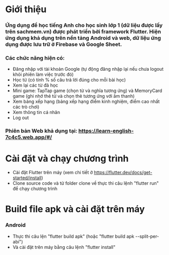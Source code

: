 # Giới thiệu
### Ứng dụng để học tiếng Anh cho học sinh lớp 1 (dữ liệu được lấy trên sachmem.vn) được phát triển bởi framework Flutter. Hiện ứng dụng khả dụng trên nền tảng Android và web, dữ liệu ứng dụng được lưu trữ ở Firebase và Google Sheet.
### Các chức năng hiện có:
+ Đăng nhập với tài khoản Google (tự động đăng nhập lại nếu chưa logout khỏi phiên làm việc trước đó)
+ Học từ (có tính % số câu trả lời đúng cho mỗi bài học)
+ Xem lại các từ đã học
+ Mini game: TapTap game (chọn từ và nghĩa tương ứng) và MemoryCard game (ghi nhớ thẻ từ và chọn thẻ tương ứng với âm thanh)
+ Xem bảng xếp hạng (bảng xếp hạng điểm kinh nghiệm, điểm cao nhất các trò chơi)
+ Xem thông tin cá nhân
+ Log out

### Phiên bản Web khả dụng tại: https://learn-english-7c4c5.web.app/#/

# Cài đặt và chạy chương trình 
- Cài đặt Flutter trên máy (xem chi tiết ở https://flutter.dev/docs/get-started/install)
- Clone source code và từ folder clone về thực thi câu lệnh "flutter run" để chạy chương trình

# Build file apk và cài đặt trên máy 
### Android
- Thực thi câu lện "flutter build apk" (hoặc "flutter build apk --split-per-abi")
- Và cài đặt trên máy bằng câu lệnh "flutter install"
